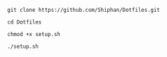 ```
git clone https://github.com/Shiphan/Dotfiles.git
```
```
cd Dotfiles
```

```
chmod +x setup.sh
```

```
./setup.sh
```